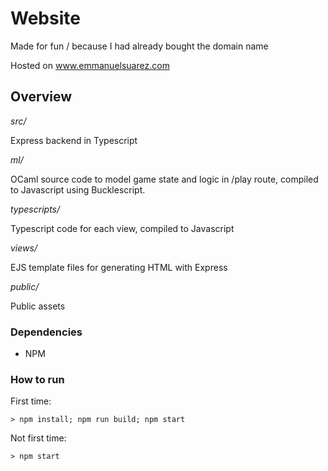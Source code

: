 # Website

Made for fun / because I had already bought the domain name

Hosted on www.emmanuelsuarez.com

## Overview
<i>src/</i>
  
Express backend in Typescript

<i>ml/</i>

OCaml source code to model game state and logic in /play route, compiled to Javascript using Bucklescript.

<i>typescripts/</i>

Typescript code for each view, compiled to Javascript

<i>views/</i>

EJS template files for generating HTML with Express

<i>public/</i>

Public assets

### Dependencies
- NPM

### How to run
First time:
```
> npm install; npm run build; npm start
```
Not first time:
```
> npm start
```

